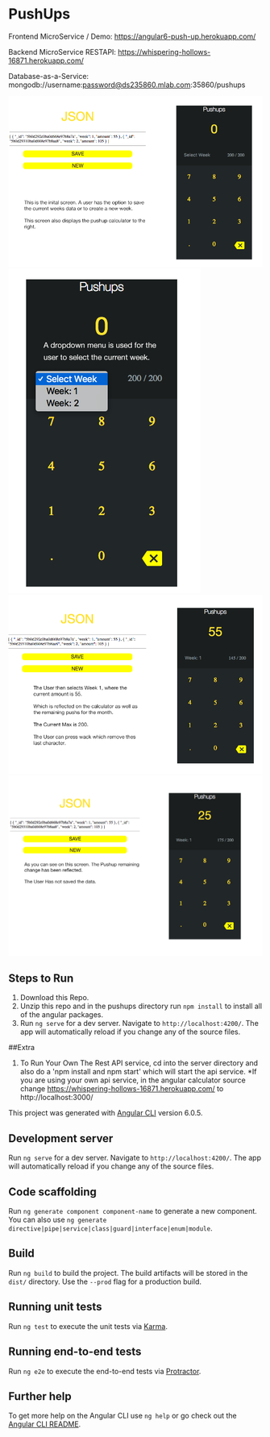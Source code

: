 # PushUps


Frontend MicroService / Demo: https://angular6-push-up.herokuapp.com/

Backend MicroService RESTAPI: https://whispering-hollows-16871.herokuapp.com/

Database-as-a-Service: mongodb://username:password@ds235860.mlab.com:35860/pushups

![](https://github.com/SMWARREN/Push-Up-Calculator-Protoype-with-Angular-6-NodeJs-MongoDB/blob/master/ss/4.png)
![](https://github.com/SMWARREN/Push-Up-Calculator-Protoype-with-Angular-6-NodeJs-MongoDB/blob/master/ss/3.png)
![](https://github.com/SMWARREN/Push-Up-Calculator-Protoype-with-Angular-6-NodeJs-MongoDB/blob/master/ss/2.png)
![](https://github.com/SMWARREN/Push-Up-Calculator-Protoype-with-Angular-6-NodeJs-MongoDB/blob/master/ss/1.png)

## Steps to Run
1. Download this Repo.
2. Unzip this repo and in the pushups directory run `npm install` to install all of the angular packages.
3. Run `ng serve` for a dev server. Navigate to `http://localhost:4200/`. The app will automatically reload if you change any of the source files.

##Extra
1. To Run Your Own The Rest API service, cd into the server directory and also do a 'npm install and npm start' which will start the api service.
*If you are using your own api service, in the angular calculator source change https://whispering-hollows-16871.herokuapp.com/ to http://localhost:3000/


This project was generated with [Angular CLI](https://github.com/angular/angular-cli) version 6.0.5.

## Development server

Run `ng serve` for a dev server. Navigate to `http://localhost:4200/`. The app will automatically reload if you change any of the source files.

## Code scaffolding

Run `ng generate component component-name` to generate a new component. You can also use `ng generate directive|pipe|service|class|guard|interface|enum|module`.

## Build

Run `ng build` to build the project. The build artifacts will be stored in the `dist/` directory. Use the `--prod` flag for a production build.

## Running unit tests

Run `ng test` to execute the unit tests via [Karma](https://karma-runner.github.io).

## Running end-to-end tests

Run `ng e2e` to execute the end-to-end tests via [Protractor](http://www.protractortest.org/).

## Further help

To get more help on the Angular CLI use `ng help` or go check out the [Angular CLI README](https://github.com/angular/angular-cli/blob/master/README.md).
